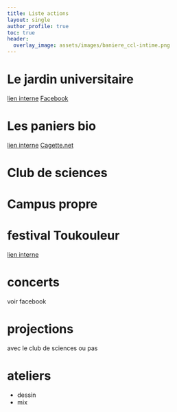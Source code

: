 ```yaml
---
title: Liste actions
layout: single
author_profile: true
toc: true
header:
  overlay_image: assets/images/baniere_ccl-intime.png
---
```

# Le jardin universitaire

[lien interne](jardin/)
[Facebook](https://www.facebook.com/jardinluminy/)

# Les paniers bio

[lien interne](paniers/)
[Cagette.net](http://app.cagette.net/group/2003)

# Club de sciences

# Campus propre

# festival Toukouleur

[lien interne](toukouleur/)

# concerts
voir facebook

# projections
avec le club de sciences ou pas

# ateliers
  - dessin
  - mix
